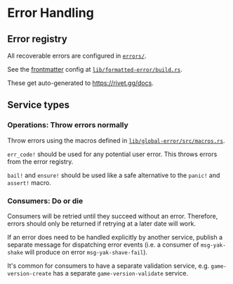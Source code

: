 # Error Handling

## Error registry

All recoverable errors are configured in [`errors/`](../../../errors).

See the [frontmatter](https://jekyllrb.com/docs/front-matter/) config at [`lib/formatted-error/build.rs`](../../../lib/formatted-error/build.rs).

These get auto-generated to https://rivet.gg/docs.

## Service types

### Operations: Throw errors normally

Throw errors using the macros defined in [`lib/global-error/src/macros.rs`](../../../lib/global-error/src/macros.rs).

`err_code!` should be used for any potential user error. This throws errors from the error registry.

`bail!` and `ensure!` should be used like a safe alternative to the `panic!` and `assert!` macro.

### Consumers: Do or die

Consumers will be retried until they succeed without an error. Therefore, errors should only be returned if retrying at a later date will work.

If an error does need to be handled explicitly by another service, publish a separate message for dispatching error events (i.e. a consumer of `msg-yak-shake` will produce on error `msg-yak-shave-fail`).

It's common for consumers to have a separate validation service, e.g. `game-version-create` has a separate `game-version-validate` service.
